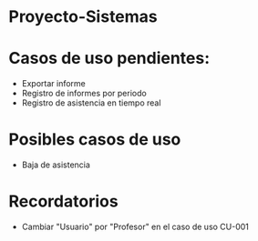 # Proyecto-Sistemas

# Casos de uso pendientes:
- Exportar informe
- Registro de informes por periodo
- Registro de asistencia en tiempo real

# Posibles casos de uso
- Baja de asistencia

# Recordatorios
- Cambiar "Usuario" por "Profesor" en el caso de uso CU-001
